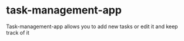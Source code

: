 # task-management-app
Task-management-app allows you to add new tasks or edit it and keep track of it
